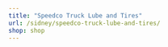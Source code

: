 ```yaml
---
title: "Speedco Truck Lube and Tires"
url: /sidney/speedco-truck-lube-and-tires/
shop: shop
---
```

